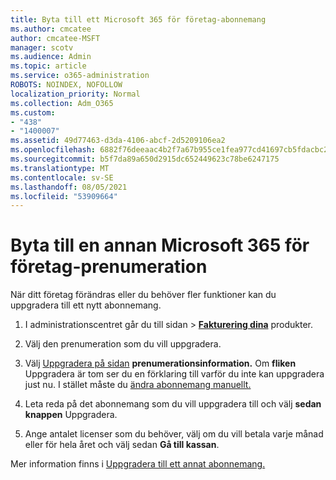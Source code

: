 ```yaml
---
title: Byta till ett Microsoft 365 för företag-abonnemang
ms.author: cmcatee
author: cmcatee-MSFT
manager: scotv
ms.audience: Admin
ms.topic: article
ms.service: o365-administration
ROBOTS: NOINDEX, NOFOLLOW
localization_priority: Normal
ms.collection: Adm_O365
ms.custom:
- "438"
- "1400007"
ms.assetid: 49d77463-d3da-4106-abcf-2d5209106ea2
ms.openlocfilehash: 6882f76deeaac4b2f7a67b955ce1fea977cd41697cb5fdacbc2d866b3933ef8a
ms.sourcegitcommit: b5f7da89a650d2915dc652449623c78be6247175
ms.translationtype: MT
ms.contentlocale: sv-SE
ms.lasthandoff: 08/05/2021
ms.locfileid: "53909664"
---
```

# <a name="switch-to-a-different-microsoft-365-for-business-subscription"></a>Byta till en annan Microsoft 365 för företag-prenumeration

När ditt företag förändras eller du behöver fler funktioner kan du uppgradera till ett nytt abonnemang.
  
1. I administrationscentret går du  till sidan \> **[Fakturering dina](https://go.microsoft.com/fwlink/p/?linkid=842054)** produkter.

2. Välj den prenumeration som du vill uppgradera.

3. Välj [Uppgradera på sidan](https://admin.microsoft.com/AdminPortal/Home#/subscriptions/webdirect%252F0dbaa202-d590-4529-98c2-a5e2ebaac702) **prenumerationsinformation.**  Om **fliken** Uppgradera är tom ser du en förklaring till varför du inte kan uppgradera just nu. I stället måste du [ändra abonnemang manuellt.](https://docs.microsoft.com/microsoft-365/commerce/subscriptions/change-plans-manually?view=o365-worldwide)

4. Leta reda på det abonnemang som du vill uppgradera till och välj **sedan knappen** Uppgradera.

5. Ange antalet licenser som du behöver, välj om du vill betala varje månad eller för hela året och välj sedan **Gå till kassan**.

Mer information finns i [Uppgradera till ett annat abonnemang.](https://docs.microsoft.com/microsoft-365/commerce/subscriptions/upgrade-to-different-plan)
